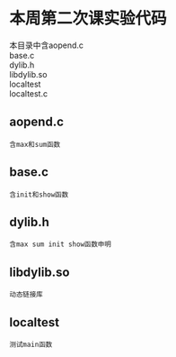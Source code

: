 # 本周第二次课实验代码
本目录中含aopend.c  
	base.c  
	dylib.h  
	libdylib.so  
	localtest  
	localtest.c  
## aopend.c
	含max和sum函数  
## base.c
	含init和show函数  
## dylib.h
	含max sum init show函数申明  
## libdylib.so
	动态链接库  
## localtest
	测试main函数  

